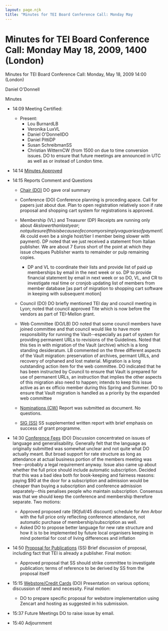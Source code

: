 ```yaml
---
layout: page.njk
title: "Minutes for TEI Board Conference Call: Monday May                     18, 2009, 1400 (London)"
---
```

# Minutes for TEI Board Conference Call: Monday May                     18, 2009, 1400 (London)







Minutes for TEI Board Conference Call:
 Monday, May 18, 2009 14:00 (London)

Daniel O'Donnell



Minutes
 
 * 14:09 Meeting Certified:
	+ Present:
		- Lou BurnardLB
		- Veronika LuxVL
		- Daniel O'DonnellDO
		- Daniel PittiDP
		- Susan SchreibmanSS
		- Christian WitternCW
		 (from 1500 on due to time conversion issues. 
		 DO to ensure that future meetings are
		 announced in UTC as well as or instead of London
		 time.
* 14:14 [Minutes
 Approved](/Board/bm32.xml)
* 14:15 Reports Comment and Questions
	+ [Chair
	 (DO)](/Board/bm33a.xml#chair)
	DO gave oral summary
	+ Conference (DO)
	Conference planning is proceding apace. Call for papers just
	 about due. Plan to open registration relatively soon if rate
	 proposal and shopping cart system for registrations is
	 approved.
	+ Membership (VL) and Treasurer (DP)
	Receipts are running only about $4k slower than last year; not
	 quite sure if this is because of economy or simply vaguaries of
	 payment ($4k could even be a single host/tier I member being
	 slower with payment). DP noted that we just received a statement
	 from Italian publisher. We are about 7 Euros short of the point
	 at which they issue cheques Publisher wants to remainder or pulp
	 remaining copies.
	
	
		- DP and VL
		 to coordinate their lists and provide list of paid up
		 memberships by email in the next week or so.
		DP to provide financial
		 statement by email in next week or so
		DO, VL,
		 and CR to investigate real time or
		 cronjob updating list of members from member database
		 \[as part of migration to shopping cart software in
		 keeping with subsequent motion]
	+ Council (DO)
	DO briefly mentioned TEI day and council meeting in Lyon; noted
	 that council approved Tite which is now before the vendors as
	 part of TEI\-Mellon grant.
	+ Web Committee (DO/LB)
	DO noted that some council members have joined committee and that
	 council would like to have more responsibility for running the
	 Vault\-\-especially as part of system for providing permanent URLs
	 to revisions of the Guidelines. Noted that this ties in with
	 migration of the Vault (archive) which is a long standing
	 desideratum. LB commented on the three different aspects of the
	 Vault migration: preservation of archives, permant URLs, and
	 recovery of orphaned and lost material. Migration is a long
	 outstanding action item for the web committee. DO indicated that
	 he has been instructed by Council to ensure that Vault is
	 prepared for use of permanent URLs, an instruction that implies
	 the other aspects of this migration also need to happen; intends
	 to keep this issue active as an ex officio member during this
	 Spring and Summer.
	 DO to ensure that Vault
	 migration is handled as a priority by the expanded web
	 committee
	+ [Nominations (CW)](/Board/bm33a.xml#nominations)
	Report was submitted as document. No questions.
	+ [SIG
	 (SS)](/Board/bm33a.xml#grants)
	SS supplemented written report with brief emphasis on success of
	 grant programme.
* 14:30 [Conference Fees](/Board/bm33a.xml#conference) (DO)
Discussion concentrated on issues of language and generalisability.
 Generally felt that the language as originally submitted was somewhat
 unclear and not quite what DO actually meant. But broad support for rate
 structure as long as attendance at actual business portion of the
 members meeting was free\-\-probably a legal requirement anyway. Issue
 also came up about whether the full price should include automatic
 subscription. Decided that this was a bad idea both for book\-keeping and
 fairness reasons: paying $90 at the door for a subscription and
 admission would be cheaper than buying a subscription and conference
 admission separately\-\-this penalises people who maintain subscription.
 Consensus was that we should keep the conference and membership
 therefore separate. Two motions:


	+ Approved proposed rate ($90 full/$45 discount) schedule for
	 Ann Arbor with the full price only reflecting conference
	 attendance, not automatic purchase of membership/subscription as
	 well.
	+ Asked DO to propose better language for new rate structure and
	 how it is to be implemented by future local organisers keeping
	 in mind potential for cost of living differences and
	 inflation
* 14:50 [Proposal for Publications](/Board/bm33a.xml#publishing) (SS)
Brief discussion of proposal, including fact that TEI is already a
 publisher. Final motion:


	+ Approved proposal that SS should strike committee to
	 investigate publication; terms of reference to be derived by SS
	 from the proposal itself
* 15:15 [Webstore/Credit Cards](/Board/bm33a.xml#creditcards) (DO)
Presentation on various options; discussion of need and necessity. Final motion:


	+ DO to prepare specific proposal for webstore implementation
	 using Zencart and hosting as suggested in his submission.
* 15:37 Future Meetings
DO to raise issue by email.
* 15:40 Adjournment





